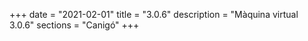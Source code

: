 +++
date        = "2021-02-01"
title       = "3.0.6"
description = "Màquina virtual 3.0.6"
sections    = "Canigó"
+++